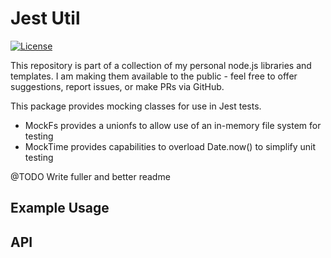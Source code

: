 # Jest Util
[![License](https://img.shields.io/badge/License-Apache%202.0-blue.svg)](https://opensource.org/licenses/Apache-2.0)

This repository is part of a collection of my personal node.js libraries and templates.  I am making them available to the public - feel free to offer suggestions, report issues, or make PRs via GitHub.

This package provides mocking classes for use in Jest tests.

- MockFs provides a unionfs to allow use of an in-memory file system for testing
- MockTime provides capabilities to overload Date.now() to simplify unit testing

@TODO Write fuller and better readme

## Example Usage

## API
